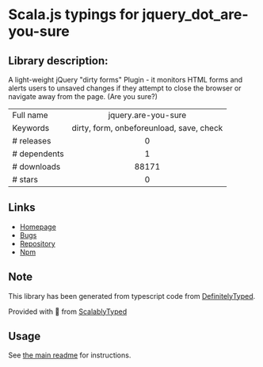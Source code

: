 
# Scala.js typings for jquery_dot_are-you-sure


## Library description:
A light-weight jQuery "dirty forms" Plugin - it monitors HTML forms and alerts users to unsaved changes if they attempt to close the browser or navigate away from the page. (Are you sure?)

|                    |                 |
| ------------------ | :-------------: |
| Full name          | jquery.are-you-sure |
| Keywords           | dirty, form, onbeforeunload, save, check |
| # releases         | 0 |
| # dependents       | 1 |
| # downloads        | 88171 |
| # stars            | 0 |

## Links
- [Homepage](https://github.com/codedance/jquery.AreYouSure)
- [Bugs](https://github.com/codedance/jquery.AreYouSure/issues)
- [Repository](https://github.com/codedance/jquery.AreYouSure)
- [Npm](https://www.npmjs.com/package/jquery.are-you-sure)
    


## Note
This library has been generated from typescript code from [DefinitelyTyped](https://definitelytyped.org).

Provided with :purple_heart: from [ScalablyTyped](https://github.com/oyvindberg/ScalablyTyped)

## Usage
See [the main readme](../../readme.md) for instructions.


